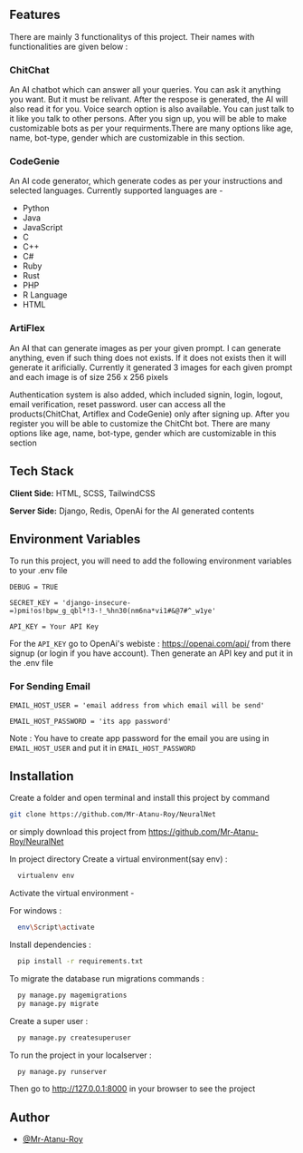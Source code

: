 
## Features
There are mainly 3 functionalitys of this project. Their names with functionalities are given below :

### ChitChat
An AI chatbot which can answer all your queries. You can ask it anything you want. But it must be relivant. After the respose is generated, the AI will also read it for you. Voice search option is also available. You can just talk to it like you talk to other persons. After you sign up, you will be able to make customizable bots as per your requirments.There are many options like age, name, bot-type, gender which are customizable in this section.

### CodeGenie
An AI code generator, which generate codes as per your instructions and selected languages. 
Currently supported languages are - 
- Python
- Java
- JavaScript
- C 
- C++
- C#
- Ruby
- Rust
- PHP
- R Language
- HTML

### ArtiFlex
An AI that can generate images as per your given prompt. I can generate anything, even if such thing does not exists. If it does not exists then it will generate it arificially.
Currently it generated 3 images for each given prompt and each image is of size 256 x 256 pixels

Authentication system is also added, which included signin, login, logout, email verification, reset password. user can access all the products(ChitChat, Artiflex and CodeGenie) only after signing up. After you register you will be able to customize the ChitCht bot. There are many options like age, name, bot-type, gender which are customizable in this section

## Tech Stack

**Client Side:** HTML, SCSS, TailwindCSS

**Server Side:** Django, Redis, OpenAi for the AI generated contents


## Environment Variables

To run this project, you will need to add the following environment variables to your .env file

`DEBUG = TRUE`

`SECRET_KEY = 'django-insecure-=)pmi!os!bpw_g_qbl*!3-!_%hn30(nm6na*vi1#&@7#^_w1ye'`

`API_KEY = Your API Key`

For the `API_KEY` go to OpenAi's webiste : https://openai.com/api/  from there signup (or login if you have account). Then generate an API key and put it in the .env file

### For Sending Email

`EMAIL_HOST_USER = 'email address from which email will be send'`

`EMAIL_HOST_PASSWORD = 'its app password'`

Note : You have to create app password for the email you are using in `EMAIL_HOST_USER` and put it in `EMAIL_HOST_PASSWORD`


## Installation

Create a folder and open terminal and install this project by
command 
```bash
git clone https://github.com/Mr-Atanu-Roy/NeuralNet

```
or simply download this project from https://github.com/Mr-Atanu-Roy/NeuralNet

In project directory Create a virtual environment(say env) :

```bash
  virtualenv env

```
Activate the virtual environment -

For windows :
```bash
  env\Script\activate

```
Install dependencies :
```bash
  pip install -r requirements.txt

```
To migrate the database run migrations commands :
```bash
  py manage.py magemigrations
  py manage.py migrate

```

Create a super user :
```bash
  py manage.py createsuperuser

```

To run the project in your localserver :
```bash
  py manage.py runserver

```
Then go to http://127.0.0.1:8000 in your browser to see the project

## Author

- [@Mr-Atanu-Roy](https://www.github.com/Mr-Atanu-Roy)

